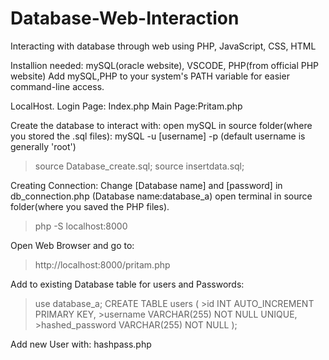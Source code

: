 # Database-Web-Interaction
Interacting with database through web using PHP, JavaScript, CSS, HTML

Installion needed: mySQL(oracle website), VSCODE, PHP(from official PHP website)
Add mySQL,PHP to your system's PATH variable for easier command-line access.

LocalHost. Login Page: Index.php
          Main Page:Pritam.php

Create the database to interact with:
open mySQL in source folder(where you stored the .sql files): mySQL -u [username] -p (default username is generally 'root')
> source Database_create.sql;
> source insertdata.sql;

Creating Connection:
Change [Database name] and [password] in db_connection.php (Database name:database_a)
open terminal in source folder(where you saved the PHP files).
> php -S localhost:8000

Open Web Browser and go to:
>http://localhost:8000/pritam.php


Add to existing Database table for users and Passwords:
>use database_a;
>CREATE TABLE users (
    >id INT AUTO_INCREMENT PRIMARY KEY,
    >username VARCHAR(255) NOT NULL UNIQUE,
    >hashed_password VARCHAR(255) NOT NULL
>);

Add new User with: hashpass.php
